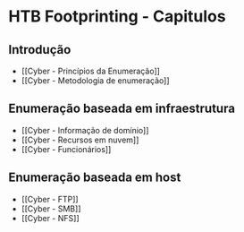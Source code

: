 
# HTB Footprinting - Capitulos

## Introdução

- [[Cyber - Princípios da Enumeração]]
- [[Cyber - Metodologia de enumeração]]

## Enumeração baseada em infraestrutura

- [[Cyber - Informação de domínio]]
- [[Cyber - Recursos em nuvem]]
- [[Cyber - Funcionários]]

## Enumeração baseada em host

- [[Cyber - FTP]]
- [[Cyber - SMB]]
- [[Cyber - NFS]]






















































